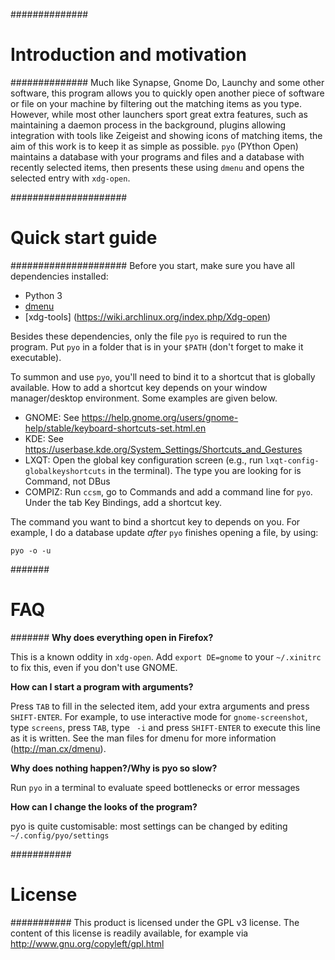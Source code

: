 ##############
# Introduction and motivation #
##############
Much like Synapse, Gnome Do, Launchy and some other software, this program allows you to quickly open another piece of software or file on your machine by filtering out the matching items as you type.
However, while most other launchers sport great extra features, such as maintaining a daemon process in the background, plugins allowing integration with tools like Zeigeist and showing icons of matching items, the aim of this work is to keep it as simple as possible. `pyo` (PYthon Open) maintains a database with your programs and files and a database with recently selected items, then presents these using `dmenu` and opens the selected entry with `xdg-open`.

#####################
# Quick start guide #
#####################
Before you start, make sure you have all dependencies installed:
* Python 3
* [dmenu](https://wiki.archlinux.org/index.php/Dmenu)
* [xdg-tools] (https://wiki.archlinux.org/index.php/Xdg-open) 

Besides these dependencies, only the file `pyo` is required to run the program. Put `pyo` in a folder that is in your `$PATH` (don't forget to make it executable).

To summon and use `pyo`, you'll need to bind it to a shortcut that is globally available. How to add a shortcut key depends on your window manager/desktop environment. Some examples are given below.

* GNOME:  See https://help.gnome.org/users/gnome-help/stable/keyboard-shortcuts-set.html.en
* KDE:    See https://userbase.kde.org/System_Settings/Shortcuts_and_Gestures
* LXQT:   Open the global key configuration screen (e.g., run `lxqt-config-globalkeyshortcuts` in the terminal). The type you are looking for is Command, not DBus
* COMPIZ: Run `ccsm`, go to Commands and add a command line for `pyo`. Under the tab Key Bindings, add a shortcut key.

The command you want to bind a shortcut key to depends on you. For example, I do a database update *after* `pyo` finishes opening a file, by using:

    pyo -o -u

#######
# FAQ #
#######
**Why does everything open in Firefox?**

This is a known oddity in `xdg-open`. Add `export DE=gnome` to your `~/.xinitrc` to fix this, even if you don't use GNOME.

**How can I start a program with arguments?**

Press `TAB` to fill in the selected item, add your extra arguments and press `SHIFT-ENTER`. For example, to use interactive mode for `gnome-screenshot`, type `screens`, press `TAB`, type ` -i` and press `SHIFT-ENTER` to execute this line as it is written. See the man files for dmenu for more information (http://man.cx/dmenu).

**Why does nothing happen?/Why is pyo so slow?**

Run `pyo` in a terminal to evaluate speed bottlenecks or error messages

**How can I change the looks of the program?**

pyo is quite customisable: most settings can be changed by editing `~/.config/pyo/settings`

###########
# License #
###########
This product is licensed under the GPL v3 license. The content of this license is readily available, for example via http://www.gnu.org/copyleft/gpl.html
